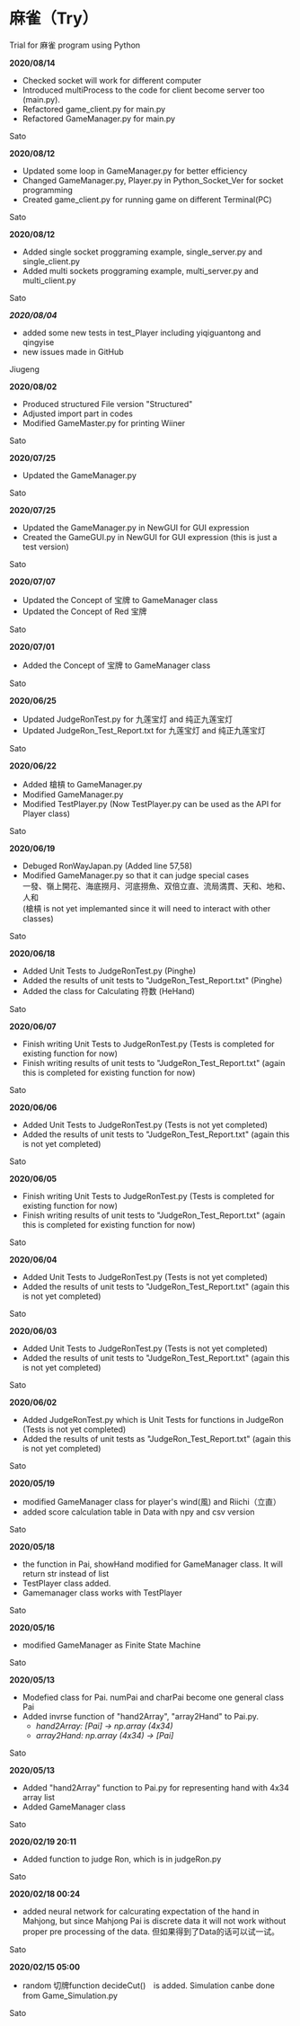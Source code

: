 # 麻雀（Try）
Trial for 麻雀 program using Python

**2020/08/14**
  * Checked socket will work for different computer
  * Introduced multiProcess to the code for client become server too (main.py).
  * Refactored game_client.py for main.py
  * Refactored GameManager.py for main.py

Sato

**2020/08/12**
  * Updated some loop in GameManager.py for better efficiency
  * Changed GameManager.py, Player.py in Python_Socket_Ver for socket programming
  * Created game_client.py for running game on different Terminal(PC)

Sato

**2020/08/12**
  * Added single socket proggraming example, single_server.py and single_client.py
  * Added multi sockets proggraming example, multi_server.py and multi_client.py

Sato

***2020/08/04***
  * added some new tests in test_Player including yiqiguantong and qingyise
  * new issues made in GitHub

Jiugeng

**2020/08/02**
  * Produced structured File version "Structured"
  * Adjusted import part in codes
  * Modified GameMaster.py for printing Wiiner

Sato


**2020/07/25**
  * Updated the GameManager.py

Sato

**2020/07/25**
  * Updated the GameManager.py in NewGUI for GUI expression
  * Created the GameGUI.py in NewGUI for GUI expression (this is just a test version)

Sato

**2020/07/07**
  * Updated the Concept of 宝牌 to GameManager class
  * Updated the Concept of Red 宝牌

Sato

**2020/07/01**
  * Added the Concept of 宝牌 to GameManager class

Sato

**2020/06/25**
  * Updated JudgeRonTest.py for 九莲宝灯 and 纯正九莲宝灯
  * Updated JudgeRon_Test_Report.txt for 九莲宝灯 and 纯正九莲宝灯

Sato

**2020/06/22**
  * Added 槍槓 to GameManager.py
  * Modified GameManager.py
  * Modified TestPlayer.py (Now TestPlayer.py can be used as the API for Player class)

Sato

**2020/06/19**
  * Debuged RonWayJapan.py (Added line 57,58)
  * Modified GameManager.py so that it can judge special cases  
    一發、嶺上開花、海底撈月、河底撈魚、双倍立直、流局満貫、天和、地和、人和  
    (槍槓 is not yet implemanted since it will need to interact with other classes)

Sato

**2020/06/18**
  * Added Unit Tests to JudgeRonTest.py (Pinghe)
  * Added the results of unit tests to "JudgeRon_Test_Report.txt" (Pinghe)
  * Added the class for Calculating 符数 (HeHand)

Sato

**2020/06/07**
  * Finish writing Unit Tests to JudgeRonTest.py (Tests is completed for existing function for now)
  * Finish writing results of unit tests to "JudgeRon_Test_Report.txt" (again this is completed for existing function for now)

Sato

**2020/06/06**
  * Added Unit Tests to JudgeRonTest.py (Tests is not yet completed)
  * Added the results of unit tests to "JudgeRon_Test_Report.txt" (again this is not yet completed)

Sato

**2020/06/05**
  * Finish writing Unit Tests to JudgeRonTest.py (Tests is completed for existing function for now)
  * Finish writing results of unit tests to "JudgeRon_Test_Report.txt" (again this is completed for existing function for now)

Sato

**2020/06/04**
  * Added Unit Tests to JudgeRonTest.py (Tests is not yet completed)
  * Added the results of unit tests to "JudgeRon_Test_Report.txt" (again this is not yet completed)

Sato

**2020/06/03**
  * Added Unit Tests to JudgeRonTest.py (Tests is not yet completed)
  * Added the results of unit tests to "JudgeRon_Test_Report.txt" (again this is not yet completed)

Sato

**2020/06/02**
  * Added JudgeRonTest.py which is Unit Tests for functions in JudgeRon (Tests is not yet completed)
  * Added the results of unit tests as "JudgeRon_Test_Report.txt" (again this is not yet completed)

Sato

**2020/05/19**
 * modified GameManager class for player's wind(風) and Riichi（立直）
 * added score calculation table in Data with npy and csv version
 
Sato

**2020/05/18**
 * the function in Pai, showHand modified for GameManager class. It will return str instead of list
 * TestPlayer class added. 
 * Gamemanager class works with TestPlayer
 
Sato

**2020/05/16**
 * modified GameManager as Finite State Machine
 
Sato

**2020/05/13**
 * Modefied class for Pai. numPai and charPai become one general class Pai
 * Added invrse function of "hand2Array", "array2Hand" to Pai.py.
   * *hand2Array: [Pai] -> np.array (4x34)*
   * *array2Hand: np.array (4x34) -> [Pai]*

Sato

**2020/05/13**
  * Added "hand2Array" function to Pai.py for representing hand with 4x34 array list
  * Added GameManager class

Sato

**2020/02/19 20:11**
  * Added function to judge Ron, which is in judgeRon.py

Sato

**2020/02/18 00:24**
  * added neural network for calcurating expectation of the hand in Mahjong, but since
    Mahjong Pai is discrete data it will not work without proper pre processing of the 
    data. 但如果得到了Data的话可以试一试。

Sato

**2020/02/15 05:00**
  * random 切牌function decideCut()　is added. Simulation canbe done from 
    Game_Simulation.py

Sato